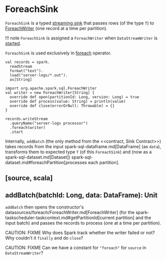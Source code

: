 # ForeachSink

`ForeachSink` is a typed [streaming sink](../../Sink.md) that passes rows (of the type `T`) to [ForeachWriter](ForeachWriter.md) (one record at a time per partition).

!!! note
    `ForeachSink` is assigned a `ForeachWriter` when `DataStreamWriter` is [started](../../DataStreamWriter.md#start).

`ForeachSink` is used exclusively in [foreach](../../DataStreamWriter.md#foreach) operator.

```text
val records = spark.
  readStream
  format("text").
  load("server-logs/*.out").
  as[String]

import org.apache.spark.sql.ForeachWriter
val writer = new ForeachWriter[String] {
  override def open(partitionId: Long, version: Long) = true
  override def process(value: String) = println(value)
  override def close(errorOrNull: Throwable) = {}
}

records.writeStream
  .queryName("server-logs processor")
  .foreach(writer)
  .start
```

Internally, `addBatch` (the only method from the <<contract, Sink Contract>>) takes records from the input spark-sql-dataframe.md[DataFrame] (as `data`), transforms them to expected type `T` (of this `ForeachSink`) and (now as a spark-sql-dataset.md[Dataset]) spark-sql-dataset.md#foreachPartition[processes each partition].

[source, scala]
----
addBatch(batchId: Long, data: DataFrame): Unit
----

`addBatch` then opens the constructor's datasources/foreach/ForeachWriter.md[ForeachWriter] (for the spark-taskscheduler-taskcontext.md#getPartitionId[current partition] and the input batch) and passes the records to process (one at a time per partition).

CAUTION: FIXME Why does Spark track whether the writer failed or not? Why couldn't it `finally` and do `close`?

CAUTION: FIXME Can we have a constant for `"foreach"` for `source` in `DataStreamWriter`?
